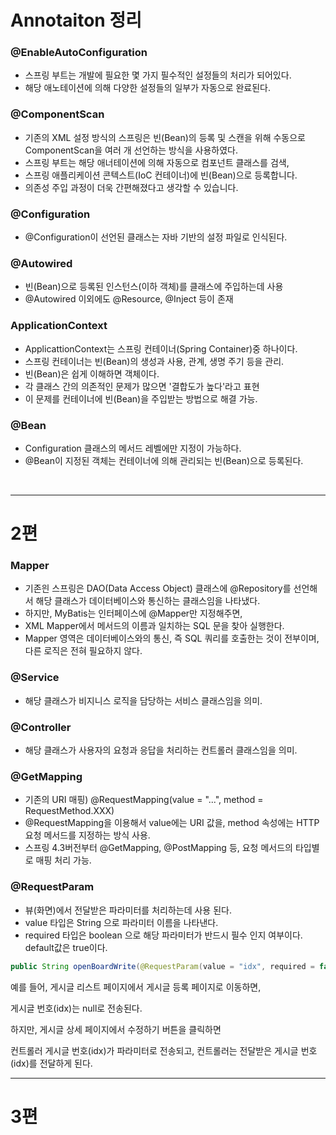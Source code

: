 # Annotaiton 정리
 
### @EnableAutoConfiguration
- 스프링 부트는 개발에 필요한 몇 가지 필수적인 설정들의 처리가 되어있다.
- 해당 애노테이션에 의해 다양한 설정들의 일부가 자동으로 완료된다.

### @ComponentScan
- 기존의 XML 설정 방식의 스프링은 빈(Bean)의 등록 및 스캔을 위해
수동으로 ComponentScan을 여러 개 선언하는 방식을 사용하였다.
- 스프링 부트는 해당 애너테이션에 의해 자동으로 컴포넌트 클래스를 검색,
- 스프링 애플리케이션 콘텍스트(IoC 컨테이너)에 빈(Bean)으로 등록합니다. 
- 의존성 주입 과정이 더욱 간편해졌다고 생각할 수 있습니다.

### @Configuration
- @Configuration이 선언된 클래스는 자바 기반의 설정 파일로 인식된다.

### @Autowired
- 빈(Bean)으로 등록된 인스턴스(이하 객체)를 클래스에 주입하는데 사용
- @Autowired 이외에도 @Resource, @Inject 등이 존재

### ApplicationContext
- ApplicattionContext는 스프링 컨테이너(Spring Container)중 하나이다.
- 스프링 컨테이너는 빈(Bean)의 생성과 사용, 관계, 생명 주기 등을 관리.
- 빈(Bean)은 쉽게 이해하면 객체이다.
- 각 클래스 간의 의존적인 문제가 많으면 '결합도가 높다'라고 표현
- 이 문제를 컨테이너에 빈(Bean)을 주입받는 방법으로 해결 가능.

### @Bean
- Configuration 클래스의 메서드 레벨에만 지정이 가능하다.
- @Bean이 지정된 객체는 컨테이너에 의해 관리되는 빈(Bean)으로 등록된다.

<br>

---
# 2편
### Mapper
- 기존읜 스프링은 DAO(Data Access Object) 클래스에 @Repository를 선언해서 해당 클래스가 데이터베이스와 통신하는 클래스임을 나타냈다.
- 하지만, MyBatis는 인터페이스에 @Mapper만 지정해주면,
- XML Mapper에서 메서드의 이름과 일치하는 SQL 문을 찾아 실행한다.
- Mapper 영역은 데이터베이스와의 통신, 즉 SQL 쿼리를 호출한는 것이 전부이며, 다른 로직은 전혀 필요하지 않다.

### @Service
- 해당 클래스가 비지니스 로직을 담당하는 서비스 클래스임을 의미.

### @Controller
- 해당 클래스가 사용자의 요청과 응답을 처리하는 컨트롤러 클래스임을 의미.

### @GetMapping
- 기존의 URI 매핑) @RequestMapping(value = "...", method = RequestMethod.XXX)
- @RequestMapping을 이용해서 value에는 URI 값을, method 속성에는 HTTP 요청 메서드를 지정하는 방식 사용.
- 스프링 4.3버전부터 @GetMapping, @PostMapping 등, 요청 메서드의 타입별로 매핑 처리 가능.

### @RequestParam
- 뷰(화면)에서 전달받은 파라미터를 처리하는데 사용 된다.
- value 타입은 String 으로 파라미터 이름을 나타낸다.
- required 타입은 boolean 으로 해당 파라미터가 반드시 필수 인지 여부이다. default값은 true이다.
```java
public String openBoardWrite(@RequestParam(value = "idx", required = false) Long idx, Model model) {

```
예를 들어, 게시글 리스트 페이지에서 게시글 등록 페이지로 이동하면,
<br>

게시글 번호(idx)는 null로 전송된다.
<br>

하지만, 게시글 상세 페이지에서 수정하기 버튼을 클릭하면
<br>

컨트롤러 게시글 번호(idx)가 파라미터로 전송되고, 컨트롤러는 전달받은 게시글 번호(idx)를 전달하게 된다.

---
# 3편
